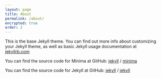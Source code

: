 ```yaml
---
layout: page
title: About
permalink: /about/
encrypted: true
order: 2
---
```


This is the base Jekyll theme. You can find out more info about customizing your
Jekyll theme, as well as basic Jekyll usage documentation at
[jekyllrb.com](https://jekyllrb.com/)

You can find the source code for Minima at GitHub: [jekyll][jekyll-organization]
/ [minima](https://github.com/jekyll/minima)

You can find the source code for Jekyll at GitHub: [jekyll][jekyll-organization]
/ [jekyll](https://github.com/jekyll/jekyll)

[jekyll-organization]: https://github.com/jekyll
